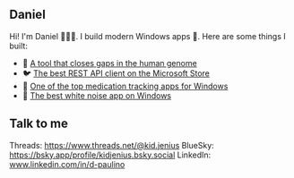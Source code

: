 ## Daniel

Hi! I'm Daniel 🙋🏽‍♂️. I build modern Windows apps 🥳. Here are some things I built:

* 🧬 [A tool that closes gaps in the human genome](https://bmcbioinformatics.biomedcentral.com/articles/10.1186/s12859-015-0663-4)
* 🐦 [The best REST API client on the Microsoft Store](https://nightingale.rest)
* 💊 [One of the top medication tracking apps for Windows](https://apps.microsoft.com/store/detail/pillbox-pro/9MZGZMJWFZSJ)
* 🎵 [The best white noise app on Windows](https://ambieapp.com)

## Talk to me
Threads: https://www.threads.net/@kid.jenius 
BlueSky: https://bsky.app/profile/kidjenius.bsky.social
LinkedIn: www.linkedin.com/in/d-paulino
